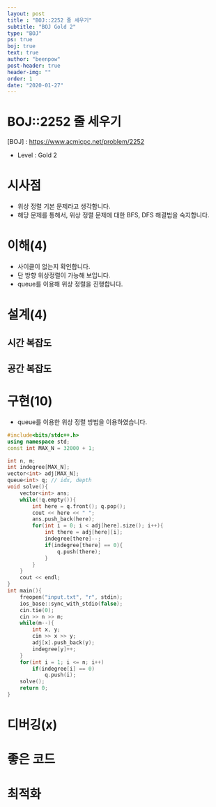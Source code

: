 ```yaml
---
layout: post
title : "BOJ::2252 줄 세우기"
subtitle: "BOJ Gold 2"
type: "BOJ"
ps: true
boj: true
text: true
author: "beenpow"
post-header: true
header-img: ""
order: 1
date: "2020-01-27"
---
```


# BOJ::2252 줄 세우기
[BOJ] : <https://www.acmicpc.net/problem/2252>
- Level : Gold 2

# 시사점
- 위상 정렬 기본 문제라고 생각합니다.
- 해당 문제를 통해서, 위상 정렬 문제에 대한 BFS, DFS 해결법을 숙지합니다.

# 이해(4)
- 사이클이 없는지 확인합니다.
- 단 방향 위상정렬이 가능해 보입니다.
- queue를 이용해 위상 정렬을 진행합니다.

# 설계(4)

## 시간 복잡도

## 공간 복잡도

# 구현(10)
- queue를 이용한 위상 정렬 방법을 이용하였습니다.


```cpp
#include<bits/stdc++.h>
using namespace std;
const int MAX_N = 32000 + 1;

int n, m;
int indegree[MAX_N];
vector<int> adj[MAX_N];
queue<int> q; // idx, depth
void solve(){
    vector<int> ans;
    while(!q.empty()){
        int here = q.front(); q.pop();
        cout << here << " ";
        ans.push_back(here);
        for(int i = 0; i < adj[here].size(); i++){
            int there = adj[here][i];
            indegree[there]--;
            if(indegree[there] == 0){
                q.push(there);
            }
        }
    }
    cout << endl;
}
int main(){
    freopen("input.txt", "r", stdin);
    ios_base::sync_with_stdio(false);
    cin.tie(0);
    cin >> n >> m;
    while(m--){
        int x, y;
        cin >> x >> y;
        adj[x].push_back(y);
        indegree[y]++;
    }
    for(int i = 1; i <= n; i++)
        if(indegree[i] == 0)
            q.push(i);
    solve();
    return 0;
}
```

# 디버깅(x)

# 좋은 코드

# 최적화
